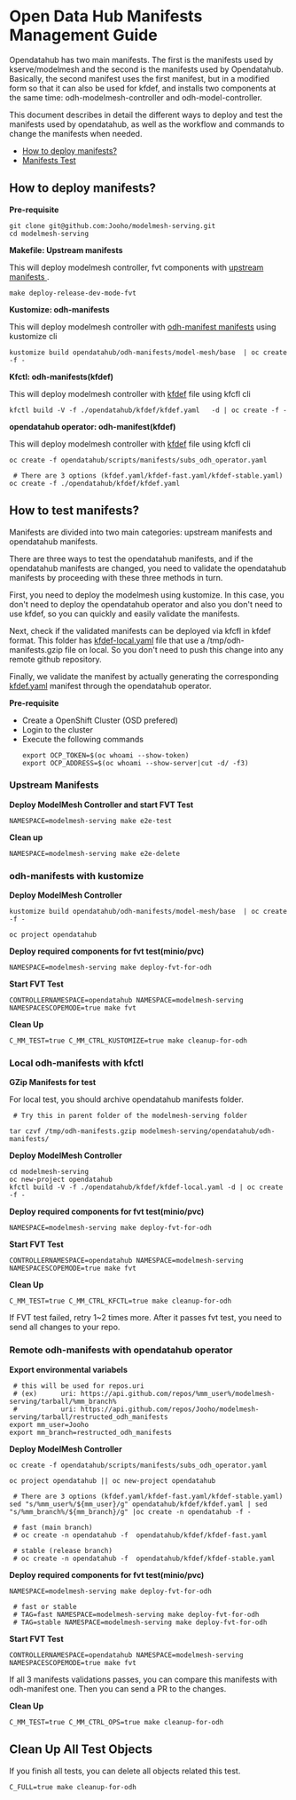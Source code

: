 # Open Data Hub Manifests Management Guide

Opendatahub has two main manifests.
The first is the manifests used by kserve/modelmesh and the second is the manifests used by Opendatahub. Basically, the second manifest uses the first manifest, but in a modified form so that it can also be used for kfdef, and installs two components at the same time: odh-modelmesh-controller and odh-model-controller.

This document describes in detail the different ways to deploy and test the manifests used by opendatahub, as well as the workflow and commands to change the manifests when needed.

- [How to deploy manifests?](#how-to-deploy-manifests)
- [Manifests Test](#manifests-test)

## How to deploy manifests?

**Pre-requisite**

```
git clone git@github.com:Jooho/modelmesh-serving.git
cd modelmesh-serving
```

**Makefile: Upstream manifests**

This will deploy modelmesh controller, fvt components with [upstream manifests ](../../config).

```
make deploy-release-dev-mode-fvt
```

**Kustomize: odh-manifests**

This will deploy modelmesh controller with [odh-manifest manifests](../odh-manifests/modelmesh) using kustomize cli

```
kustomize build opendatahub/odh-manifests/model-mesh/base  | oc create -f -
```

**Kfctl: odh-manifests(kfdef)**

This will deploy modelmesh controller with [kfdef](../kfdef.yaml) file using kfcfl cli

```
kfctl build -V -f ./opendatahub/kfdef/kfdef.yaml   -d | oc create -f -
```

**opendatahub operator: odh-manifest(kfdef)**

This will deploy modelmesh controller with [kfdef](./kfdef.yaml) file using kfcfl cli

```
oc create -f opendatahub/scripts/manifests/subs_odh_operator.yaml

 # There are 3 options (kfdef.yaml/kfdef-fast.yaml/kfdef-stable.yaml)
oc create -f ./opendatahub/kfdef/kfdef.yaml
```

## How to test manifests?

Manifests are divided into two main categories: upstream manifests and opendatahub manifests.

There are three ways to test the opendatahub manifests, and if the opendatahub manifests are changed, you need to validate the opendatahub manifests by proceeding with these three methods in turn.

First, you need to deploy the modelmesh using kustomize. In this case, you don't need to deploy the opendatahub operator and also you don't need to use kfdef, so you can quickly and easily validate the manifests.

Next, check if the validated manifests can be deployed via kfcfl in kfdef format.
This folder has [kfdef-local.yaml](../kfdef/kfdef-local.yaml) file that use a /tmp/odh-manifests.gzip file on local. So you don't need to push this change into any remote github repository.

Finally, we validate the manifest by actually generating the corresponding [kfdef.yaml](../kfdef/kfdef.yaml) manifest through the opendatahub operator.

**Pre-requisite**

- Create a OpenShift Cluster (OSD prefered)
- Login to the cluster
- Execute the following commands
  ```
  export OCP_TOKEN=$(oc whoami --show-token)
  export OCP_ADDRESS=$(oc whoami --show-server|cut -d/ -f3)
  ```

### Upstream Manifests

**Deploy ModelMesh Controller and start FVT Test**

```
NAMESPACE=modelmesh-serving make e2e-test
```

**Clean up**

```
NAMESPACE=modelmesh-serving make e2e-delete
```

### odh-manifests with kustomize

**Deploy ModelMesh Controller**

```
kustomize build opendatahub/odh-manifests/model-mesh/base  | oc create -f -

oc project opendatahub
```

**Deploy required components for fvt test(minio/pvc)**

```
NAMESPACE=modelmesh-serving make deploy-fvt-for-odh
```

**Start FVT Test**

```
CONTROLLERNAMESPACE=opendatahub NAMESPACE=modelmesh-serving NAMESPACESCOPEMODE=true make fvt
```

**Clean Up**

```
C_MM_TEST=true C_MM_CTRL_KUSTOMIZE=true make cleanup-for-odh
```

### Local odh-manifests with kfctl

**GZip Manifests for test**

For local test, you should archive opendatahub manifests folder.

```
 # Try this in parent folder of the modelmesh-serving folder

tar czvf /tmp/odh-manifests.gzip modelmesh-serving/opendatahub/odh-manifests/
```

**Deploy ModelMesh Controller**

```
cd modelmesh-serving
oc new-project opendatahub
kfctl build -V -f ./opendatahub/kfdef/kfdef-local.yaml -d | oc create -f -
```

**Deploy required components for fvt test(minio/pvc)**

```
NAMESPACE=modelmesh-serving make deploy-fvt-for-odh
```

**Start FVT Test**

```
CONTROLLERNAMESPACE=opendatahub NAMESPACE=modelmesh-serving NAMESPACESCOPEMODE=true make fvt
```

**Clean Up**

```
C_MM_TEST=true C_MM_CTRL_KFCTL=true make cleanup-for-odh
```

If FVT test failed, retry 1~2 times more.
After it passes fvt test, you need to send all changes to your repo.

### Remote odh-manifests with opendatahub operator

**Export environmental variabels**

```
 # this will be used for repos.uri
 # (ex)      uri: https://api.github.com/repos/%mm_user%/modelmesh-serving/tarball/%mm_branch%
 #           uri: https://api.github.com/repos/Jooho/modelmesh-serving/tarball/restructed_odh_manifests
export mm_user=Jooho
export mm_branch=restructed_odh_manifests
```

**Deploy ModelMesh Controller**

```
oc create -f opendatahub/scripts/manifests/subs_odh_operator.yaml

oc project opendatahub || oc new-project opendatahub

 # There are 3 options (kfdef.yaml/kfdef-fast.yaml/kfdef-stable.yaml)
sed "s/%mm_user%/${mm_user}/g" opendatahub/kfdef/kfdef.yaml | sed "s/%mm_branch%/${mm_branch}/g" |oc create -n opendatahub -f -

 # fast (main branch)
 # oc create -n opendatahub -f  opendatahub/kfdef/kfdef-fast.yaml

 # stable (release branch)
 # oc create -n opendatahub -f  opendatahub/kfdef/kfdef-stable.yaml
```

**Deploy required components for fvt test(minio/pvc)**

```
NAMESPACE=modelmesh-serving make deploy-fvt-for-odh

 # fast or stable
 # TAG=fast NAMESPACE=modelmesh-serving make deploy-fvt-for-odh
 # TAG=stable NAMESPACE=modelmesh-serving make deploy-fvt-for-odh
```

**Start FVT Test**

```
CONTROLLERNAMESPACE=opendatahub NAMESPACE=modelmesh-serving NAMESPACESCOPEMODE=true make fvt
```

If all 3 manifests validations passes, you can compare this manifests with odh-manifest one. Then you can send a PR to the changes.

**Clean Up**

```
C_MM_TEST=true C_MM_CTRL_OPS=true make cleanup-for-odh
```

## Clean Up All Test Objects

If you finish all tests, you can delete all objects related this test.

```
C_FULL=true make cleanup-for-odh
```
